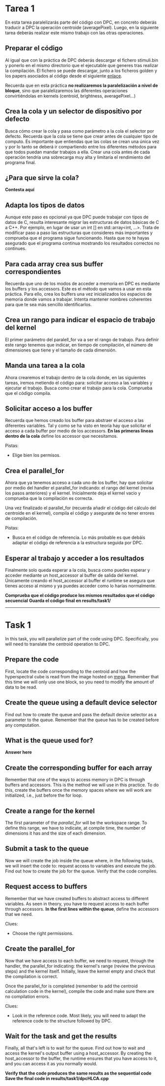 # Tarea 1
En esta tarea paralelizarás parte del código con DPC, en concreto deberás traducir a DPC la operación centroide (averagePixel).
Luego, en la siguiente tarea deberás realizar este mismo trabajo con las otras operaciones.

## Preparar el código
Al igual que con la práctica de DPC deberás descargar el fichero stimuli.bin y ponerlo en el mismo directorio que el ejecutable que generes tras realizar la compilación. El fichero se puede descargar, junto a los ficheros golden y los papers asociados al código desde el siguiente [enlace](https://mega.nz/folder/x4gRhLJJ#GRdxQc1Hnw3Lk_-9JC3Uew).

Recuerda que en esta práctica **no realizaremos la paralelización a nivel de bloque**, sino que paralelizaremos las diferentes operaciones convirtiéndolas en kernels (centroid, brightness, averagePixel...)

## Crea la cola y un selector de dispositivo por defecto
Busca cómo crear la cola y pasa como parámetro a la cola el selector por defecto. Recuerda que la cola se tiene que crear antes de cualquier tipo de computo. Es importante que entiendas que las colas se crean una única vez y por lo tanto se deberá ir compartiendo entre los diferentes métodos para que todos puedan mandar trabajos a ella. Crear una cola antes de cada operación tendría una sobrecarga muy alta y limitaría el rendimiento del programa final.

## ¿Para que sirve la cola?
**Contesta aquí**

## Adapta los tipos de datos
Aunque este paso es opcional ya que DPC puede trabajar con tipos de datos de C, resulta interesante migrar las estructuras de datos básicas de C a C++. Por ejemplo, en lugar de usar un int [] en std::array<int, ...>. Trata de modificar paso a paso las estructuras que consideres más importantes y comprueba que el programa sigue funcionando. Hasta que no te hayas asegurado que el programa continua mostrando los resultados correctos no continues.

## Para cada array crea sus buffer correspondientes
Recuerda que uno de los modos de acceder a memoria en DPC es mediante los buffers y los accessors. Este es el método que vamos a usar en esta práctica. Para ello, crea los buffers una vez inicializados los espacios de memoria donde vamos a trabajar. Intenta mantener nombres coherentes para que te sea más sencillo identificarlos.

## Crea un rango para indicar el espacio de trabajo del kernel
El primer parámetro del paralell_for va a ser el rango de trabajo. Para definir este rango tenemos que indicar, en tiempo de compilación, el número de dimensiones que tiene y el tamaño de cada dimensión.


## Manda una tarea a la cola
Ahora crearemos el trabajo dentro de la cola donde, en las siguientes tareas, iremos metiendo el código para: solicitar acceso a las variables y ejecutar el trabajo. Busca como crear el trabajo para la cola. Comprueba que el código compila.

## Solicitar acceso a los buffer
Recuerda que hemos creado los buffer para abstraer el acceso a las diferentes variables. Tal y como se ha visto en teoría hay que solicitar el acceso a cada buffer por medio de los accessors. **En las primeras líneas dentro de la cola** define los accessor que necesitamos.

Pistas:
* Elige bien los permisos.

## Crea el parallel_for
Ahora que ya tenemos acceso a cada uno de los buffer, hay que solicitar por medio del handler el parallel_for indicando: el rango del kernel (revisa los pasos anteriores) y el kernel. Inicialmente deja el kernel vacio y comprueba que la compilación es correcta.

Una vez finalizado el parallel_for (recuerda añadir el código del cálculo del centroide en el kernel), compila el código y asegurate de no tener errores de compilación.

Pistas:
* Busca en el código de referencia. Lo más probable es que debáis adaptar el código de referencia a la estructura seguida por DPC.

## Esperar al trabajo y acceder a los resultados
Finalmente solo queda esperar a la cola, busca como puedes esperar y acceder mediante un host_accessor al buffer de salida del kernel. Únicamente creando el host_accessor al buffer el runtime se asegura que tienes acceso al mismo y ya puedes acceder como lo harías normalmente.

**Comprueba que el código produce los mismos resultados que el código secuencial**
**Guarda el código final en results/task1/**

----

# Task 1
In this task, you will parallelize part of the code using DPC. Specifically, you will need to translate the centroid operation to DPC.

## Prepare the code
First, locate the code corresponding to the centroid and how the hyperspectral cube is read from the image hosted on [mega](https://mega.nz/file/Z5JUkSoI#boptGx0TD4YU1FGz5WxVkxgB0-fav1sQiVVCk2lz_CA). Remember that this time we will only use one block, so you need to modify the amount of data to be read.

## Create the queue using a default device selector
Find out how to create the queue and pass the default device selector as a parameter to the queue. Remember that the queue has to be created before any computation.


## What is the queue used for?
**Answer here**

## Create the corresponding buffer for each array
Remember that one of the ways to access memory in DPC is through buffers and accessors. This is the method we will use in this practice. To do this, create the buffers once the memory spaces where we will work are initialized, i.e., just before the for loop.


## Create a range for the kernel
The first parameter of the *parallel_for* will be the workspace range. To define this range, we have to indicate, at compile time, the number of dimensions it has and the size of each dimension.


## Submit a task to the queue
Now we will create the job inside the queue where, in the following tasks, we will insert the code to: request access to variables and execute the job. Find out how to create the job for the queue. Verify that the code compiles.


## Request access to buffers
Remember that we have created buffers to abstract access to different variables. As seen in theory, you have to request access to each buffer through accessors. **In the first lines within the queue**, define the accessors that we need.

Clues:
* Choose the right permissions.

## Create the parallel_for
Now that we have access to each buffer, we need to request, through the handler, the parallel_for indicating: the kernel's range (review the previous steps) and the kernel itself. Initially, leave the kernel empty and check that the compilation is correct.

Once the parallel_for is completed (remember to add the centroid calculation code in the kernel), compile the code and make sure there are no compilation errors.

Clues:
* Look in the reference code. Most likely, you will need to adapt the reference code to the structure followed by DPC.

## Wait for the task and get the results
Finally, all that's left is to wait for the queue. Find out how to wait and access the kernel's output buffer using a host_accessor. By creating the host_accessor to the buffer, the runtime ensures that you have access to it, and you can access it as you normally would.


**Verify that the code produces the same results as the sequential code**
**Save the final code in results/task1/dpcHLCA.cpp**
